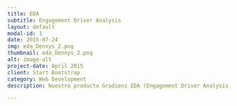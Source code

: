 ```yaml
---
title: EDA
subtitle: Engagement Driver Analysis
layout: default
modal-id: 1
date: 2015-07-24
img: eda_Dennys_2.png
thumbnail: eda_Dennys_2.png
alt: image-alt
project-date: April 2015
client: Start Bootstrap
category: Web Development
description: Nuestro producto Gradiens EDA (Engagement Driver Analysis) es un estudio integral que le ayuda a entender claramente cuales son los factores que influyen en la experiencia de su cliente. Para los estudios utilizamos nuestros Kioskos de Recolección de Información en donde los clientes interactúan y proveen su recomendación y además proveemos un Dashboard Gerencial para controlar los factores en tiempo real.

---
```


